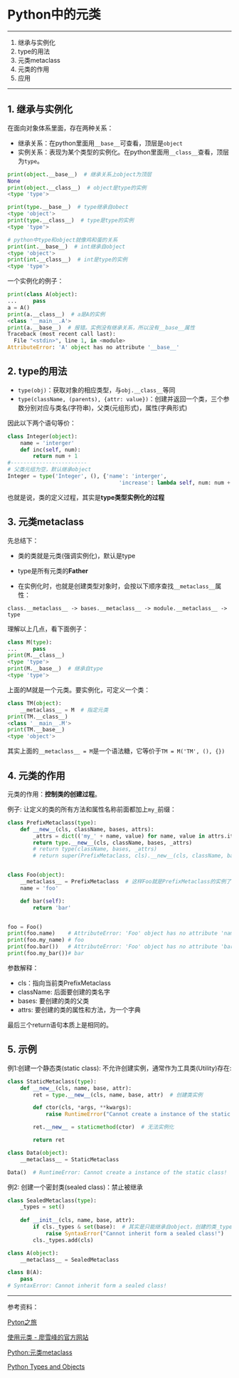 # Python中的元类

------
1. 继承与实例化
2. type的用法
3. 元类metaclass
4. 元类的作用
5. 应用
-------

## 1. 继承与实例化

在面向对象体系里面，存在两种关系：

- 继承关系：在python里面用`__base__`可查看，顶层是`object`
- 实例关系：表现为某个类型的实例化。在python里面用`__class__`查看，顶层为`type`。

```python
print(object.__base__)  # 继承关系上object为顶层
None
print(object.__class__)  # object是type的实例
<type 'type'>

print(type.__base__)  # type继承自obect
<type 'object'>
print(type.__class__)  # type是type的实例
<type 'type'>

# python中type和object就像鸡和蛋的关系
print(int.__base__)  # int继承自object
<type 'object'>
print(int.__class__)  # int是type的实例
<type 'type'>
```

一个实例化的例子：

```python
print(class A(object):
... 	pass 
a = A()
print(a.__class__)  # a是A的实例
<class '__main__.A'>
print(a.__base__)  # 报错。实例没有继承关系，所以没有__base__属性
Traceback (most recent call last):
  File "<stdin>", line 1, in <module>
AttributeError: 'A' object has no attribute '__base__'
```

## 2. type的用法

- `type(obj)`：获取对象的相应类型，与`obj.__class__`等同
- `type(className, (parents), {attr: value})`：创建并返回一个类，三个参数分别对应与类名(字符串)，父类(元组形式)，属性(字典形式)

因此以下两个语句等价：

```python
class Integer(object):
    name = 'interger'
    def inc(self, num):
        return num + 1
#------------------------
# 父类元组为空，默认继承object
Integer = type('Integer', (), {'name': 'interger',
                                   'increase': lambda self, num: num + 1})
```

也就是说，类的定义过程，其实是**type类型实例化的过程**

## 3. 元类metaclass

先总结下：

- 类的类就是元类(强调实例化)，默认是type


- type是所有元类的**Father**
- 在实例化时，也就是创建类型对象时，会按以下顺序查找`__metaclass__`属性：

`class.__metaclass__ -> bases.__metaclass__ -> module.__metaclass__ -> type`

理解以上几点，看下面例子：

```python
class M(type):
... 	pass
print(M.__class__)
<type 'type'>
print(M.__base__)  # 继承自type
<type 'type'>
```

上面的M就是一个元类。要实例化，可定义一个类：

```python
class TM(object):
 	__metaclass__ = M  # 指定元类
print(TM.__class__)
<class '__main__.M'>
print(TM.__base__)
<type 'object'>
```

其实上面的`__metaclass__ = M`是一个语法糖，它等价于`TM = M('TM', (), {})`

## 4. 元类的作用

元类的作用：**控制类的创建过程**。

例子: 让定义的类的所有方法和属性名称前面都加上`my_`前缀：

```python
class PrefixMetaclass(type):
    def __new__(cls, className, bases, attrs):
        _attrs = dict(('my_' + name, value) for name, value in attrs.items())
        return type.__new__(cls, className, bases, _attrs)
        # return type(className, bases, _attrs)
        # return super(PrefixMetaclass, cls).__new__(cls, className, bases, _attrs)


class Foo(object):
    __metaclass__ = PrefixMetaclass  # 这样Foo就是PrefixMetaclass的实例了
    name = 'foo'

    def bar(self):
        return 'bar'


foo = Foo()
print(foo.name)    # AttributeError: 'Foo' object has no attribute 'name'
print(foo.my_name) # foo
print(foo.bar())   # AttributeError: 'Foo' object has no attribute 'bar'
print(foo.my_bar())# bar
```

参数解释：

- cls：指向当前类PrefixMetaclass
- className: 后面要创建的类名字
- bases: 要创建的类的父类
- attrs: 要创建的类的属性和方法，为一个字典

最后三个return语句本质上是相同的。

## 5. 示例

例1:创建一个静态类(static class): 不允许创建实例，通常作为工具类(Utility)存在:

```python
class StaticMetaclass(type):
    def __new__(cls, name, base, attr):
        ret = type.__new__(cls, name, base, attr)  # 创建类实例

        def ctor(cls, *args, **kwargs):
            raise RuntimeError("Cannot create a instance of the static class!")

        ret.__new__ = staticmethod(ctor)  # 无法实例化

        return ret

class Data(object):
    __metaclass__ = StaticMetaclass

Data()  # RuntimeError: Cannot create a instance of the static class!
```

例2: 创建一个密封类(sealed class)：禁止被继承

```python
class SealedMetaclass(type):
    _types = set()
    
    def __init__(cls, name, base, attr):
        if cls._types & set(base):  # 其实是只能继承自object，创建的类_types非空，再创建子类会报错
            raise SyntaxError("Cannot inherit form a sealed class!")
        cls._types.add(cls)

class A(object):
    __metaclass__ = SealedMetaclass

class B(A):
    pass
# SyntaxError: Cannot inherit form a sealed class!
```

------

参考资料：

[Pyton之旅](http://funhacks.net/)

[使用元类 - 廖雪峰的官方网站](http://www.liaoxuefeng.com/wiki/001374738125095c955c1e6d8bb493182103fac9270762a000/001386820064557c69858840b4c48d2b8411bc2ea9099ba000)

[Python:元类metaclass](http://gohom.win/2015/10/23/pyMetaClass/)

[Python Types and Objects](http://www.cafepy.com/article/python_types_and_objects/python_types_and_objects.html)
